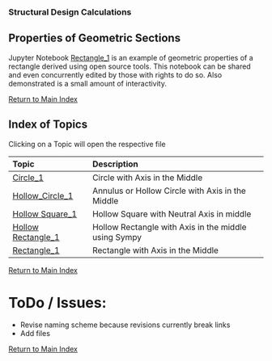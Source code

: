 ### Structural Design Calculations
## Properties of Geometric Sections
Jupyter Notebook [Rectangle_1](./Rectangle_with_Axis_in_Middle/Rectangle_0.4.ipynb) is an example of geometric properties of a rectangle derived using open source tools. This notebook can be shared and even concurrently edited by those with rights to do so. Also demonstrated is a small amount of interactivity.

[Return to Main Index](../README.md)

## Index of Topics
Clicking on a Topic will open the respective file

<!--- Begin Comment
- [Circle with Axis in Middle rev 0.0](./Circle_with_Axis_in_middle/Circle_0.0.ipynb)
- [Rectangle with Axis in Middle rev 0.4](./Rectangle_with_Axis_in_Middle/Rectangle_0.4.ipynb)
End Comment --->

<!--- Begin Table --->
| Topic | Description |
| :--- | :--- |
| [Circle_1](./Circle_with_Axis_in_middle/Circle_0.0.ipynb) | Circle with Axis in the Middle |
| [Hollow_Circle_1](./Hollow_Circle/Hollow_Circle.ipynb) | Annulus or Hollow Circle with Axis in the Middle |
| [Hollow Square_1](./Hollow_Square/Hollow_Square.ipynb) |Hollow Square with Neutral Axis in middle |
| [Hollow Rectangle_1](./Hollow_Rectangle/Hollow_Rectangle.ipynb) | Hollow Rectangle with Axis in the middle using Sympy |
| [Rectangle_1](./Rectangle_with_Axis_in_Middle/Rectangle_0.4.ipynb) | Rectangle with Axis in the Middle |
<!--- End Table --->

<!--- Begin Comment
| Left-Aligned  | Center Aligned  | Right Aligned |
| :------------ |:---------------:| -------------:|
| col 3 is      | some wordy text |          1600 |
| col 2 is      |    centered     |            12 |
| zebra stripes |    and math     |      $\pi^3$ |
End Comment --->

[Return to Main Index](../README.md)


# ToDo / Issues:
- Revise naming scheme because revisions currently break links
- Add files
<!--- - Make an index with hotlinks to worksheets so users can easily find desired files - Done E.Durham 1-Jul-2019 --->
<!--- - Setup link to GitHub repository - Done E.Durham 30-Jun-2019 --->

[Return to Main Index](../README.md)
